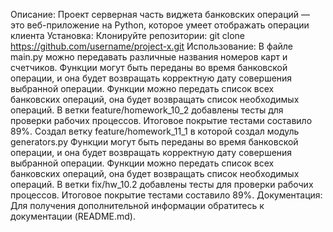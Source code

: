 Описание:
Проект серверная часть виджета банковских операций — это веб-приложение на Python, 
которое умеет отображать операции клиента
Установка:
Клонируйте репозитории:
git clone https://github.com/username/project-x.git
Использование:
В файле main.py можно передавать различные названия номеров карт и счетчиков.
Функции могут быть переданы во время банковской операции, и она будет возвращать корректную дату совершения выбранной операции.
Функции можно передать список всех банковских операций, она будет возвращать список необходимых операций.
В ветки feature/homework_10_2 добавлены тесты для проверки рабочих процессов.
Итоговое покрытие тестами составило 89%.
Создал ветку feature/homework_11_1 в которой создал модуль generators.py
Функции могут быть переданы во время банковской операции, и она будет возвращать 
корректную дату совершения выбранной операции.
Функции можно передать список всех банковских операций, она будет возвращать список 
необходимых операций.
В ветки fix/hw_10.2 добавлены тесты для проверки рабочих процессов.
Итоговое покрытие тестами составило 89%.
Документация:
Для получения дополнительной информации обратитесь к документации (README.md).